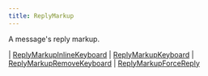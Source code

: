 ```yaml
---
title: ReplyMarkup
---
```


A message's reply markup.

<div class="font-mono whitespace-pre"><span class="opacity-50">| </span><a href="/gh/types/replymarkupinlinekeyboard"  >ReplyMarkupInlineKeyboard</a><span class="opacity-50">
| </span><a href="/gh/types/replymarkupkeyboard"  >ReplyMarkupKeyboard</a><span class="opacity-50">
| </span><a href="/gh/types/replymarkupremovekeyboard"  >ReplyMarkupRemoveKeyboard</a><span class="opacity-50">
| </span><a href="/gh/types/replymarkupforcereply"  >ReplyMarkupForceReply</a></div>

